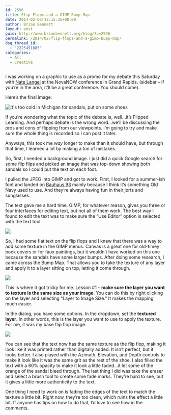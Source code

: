 ```yaml
---
id: 2596
title: Flip Flops and a GIMP Bump Map
date: 2014-02-05T12:15:35+00:00
author: Brian Bennett
layout: post
guid: http://www.brianbennett.org/blog/?p=2596
permalink: /2014/02/flip-flops-and-a-gimp-bump-map/
dsq_thread_id:
  - "2225491885"
categories:
  - All
  - Creative
---
```

I was working on a graphic to use as a promo for my debate this Saturday with [Nate Langel](http://www.twitter.com/natelangel) at the NovaNOW conference in Grand Rapids. (sidebar &#8211; if you&#8217;re in the area, it&#8217;ll be a great conference. You should come).

Here&#8217;s the final image:

![It's too cold in Michigan for sandals, put on some shoes](http://ohheybrian.com/images/flipflop.png)

If you&#8217;re wondering what the topic of the debate is, well&#8230;it&#8217;s Flipped Learning. And perhaps debate is the wrong word&#8230;we&#8217;ll be discussing the pros and cons of flipping from our viewpoints. I&#8217;m going to try and make sure the whole thing is recorded so I can post it later.

Anyways, this took me _way_ longer to make than it should have, but through that time, I learned a lot by making a ton of mistakes.

So, first, I needed a background image. I just did a quick Google search for some flip flips and picked an image that was top-down showing both sandals so I could put the text on each foot.

I pulled the JPEG into GIMP and got to work. First, I looked for a summer-ish font and landed on [Bauhaus 93](http://fontsgeek.com/fonts/Bauhaus-93-Regular) mainly because I think it&#8217;s something Old Navy used to use. And they&#8217;re always having fun in their jorts and sunglasses.

The text gave me a hard time. GIMP, for whatever reason, gives you three or four interfaces for editing text, but not all of them work. The best way I found to edit the text was to make sure the &#8220;Use Editor&#8221; option is selected with the text tool.

![](http://content.screencast.com/users/TSCBennett/folders/Snagit/media/fadea3c9-4871-47e9-9ec5-8d9649102b18/2014-02-05_09-28-53.png)

So, I had some flat text on the flip flops and I knew that there was a way to add some texture in the GIMP menus. Canvas is a great one for old-timey book covers or for faux paintings, but it wouldn&#8217;t have worked on this one because the sandals have some larger bumps. After doing some research, I came across the Bump Map. That allows you to take the texture of any layer and apply it to a layer sitting on top, letting it come through.

![](http://content.screencast.com/users/TSCBennett/folders/Snagit/media/366b395b-e876-4352-8bbf-9c11cb8d8033/2014-02-05_09-35-56.png)

This is where it got tricky for me. Lesson #1 &#8211; **make sure the layer you want to texture is the same size as your image**. You can do this by right clicking on the layer and selecting &#8220;Layer to Image Size.&#8221; It makes the mapping much easier.

In the dialog, you have some options. In the dropdown, set the **textured layer**. In other words, this is the layer you want to use to apply the texture. For me, it was my base flip flop image.

![](http://content.screencast.com/users/TSCBennett/folders/Snagit/media/93c6f89d-6560-46be-9583-fca872f528ab/2014-02-05_09-40-09.png)

You can see that the text now has the same texture as the flip flop, making it look like it was printed rather than digitally added. It isn&#8217;t perfect, but it looks better. I also played with the Azimuth, Elevation, and Depth controls to make it look like it was the same grit as the rest of the shoe. I also filled the text with a 60% opacity to make it look a little faded&#8230;it let some of the orange of the sandal bleed through. The last thing I did was take the eraser and select a brush tool to create some fade marks. They&#8217;re hard to see, but it gives a little more authenticity to the text.

One thing I need to work on is fading the edges of the text to match the texture a little bit. Right now, they&#8217;re too clean, which ruins the effect a little bit. If anyone has tips on how to do that, I&#8217;d love to see how in the comments.